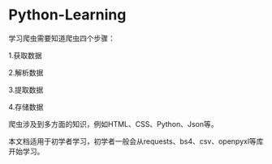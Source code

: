 # Python-Learning

学习爬虫需要知道爬虫四个步骤：

1.获取数据

2.解析数据

3.提取数据

4.存储数据


爬虫涉及到多方面的知识，例如HTML、CSS、Python、Json等。

本文档适用于初学者学习，初学者一般会从requests、bs4、csv、openpyxl等库开始学习。
